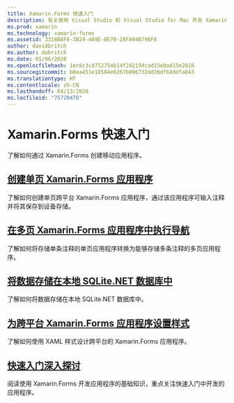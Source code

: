 ```yaml
---
title: Xamarin.Forms 快速入门
description: 有关使用 Visual Studio 和 Visual Studio for Mac 开发 Xamarin.Forms 应用程序的快速入门。
ms.prod: xamarin
ms.technology: xamarin-forms
ms.assetid: 3318B8F8-3B24-489E-8E7B-28FA948796F8
author: davidbritch
ms.author: dabritch
ms.date: 01/06/2020
ms.openlocfilehash: 1ec6c3cd752754b14f242194cad15e0ad15e2816
ms.sourcegitcommit: b0ea451e18504e6267b896732dd26df64ddfa843
ms.translationtype: HT
ms.contentlocale: zh-CN
ms.lasthandoff: 04/13/2020
ms.locfileid: "75720470"
---
```

# <a name="xamarinforms-quickstarts"></a>Xamarin.Forms 快速入门

了解如何通过 Xamarin.Forms 创建移动应用程序。 

## <a name="create-a-single-page-xamarinforms-application"></a>[创建单页 Xamarin.Forms 应用程序](single-page.md)

了解如何创建单页跨平台 Xamarin.Forms 应用程序，通过该应用程序可输入注释并将其保存到设备存储。

## <a name="perform-navigation-in-a-multi-page-xamarinforms-application"></a>[在多页 Xamarin.Forms 应用程序中执行导航](multi-page.md)

了解如何将存储单条注释的单页应用程序转换为能够存储多条注释的多页应用程序。

## <a name="store-data-in-a-local-sqlitenet-database"></a>[将数据存储在本地 SQLite.NET 数据库中](database.md)

了解如何将数据存储在本地 SQLite.NET 数据库中。

## <a name="style-a-cross-platform-xamarinforms-application"></a>[为跨平台 Xamarin.Forms 应用程序设置样式](styling.md)

了解如何使用 XAML 样式设计跨平台的 Xamarin.Forms 应用程序。

## <a name="quickstart-deep-dive"></a>[快速入门深入探讨](deepdive.md)

阅读使用 Xamarin.Forms 开发应用程序的基础知识，重点关注快速入门中开发的应用程序。
